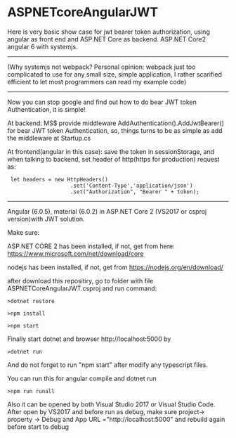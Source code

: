 # ASPNETcoreAngularJWT

Here is very basic show case for jwt bearer token authorization, using angular as front end and ASP.NET Core as backend.
ASP.NET Core2 angular 6 with systemjs.

***********************************************************

(Why systemjs not webpack? Personal opinion: webpack just too complicated to use for any small size, simple application, I rather scarified efficient to let most programmers can read my example code)

**************************************************************************


Now you can stop google and find out how to do bear JWT token Authentication, it is simple!
 
At backend: MS$ provide middleware AddAuthentication().AddJwtBearer() for bear JWT token Authentication, so, things turns to be as simple as add the middleware at Startup.cs 

At frontend(angular in this case): save the token in sessionStorage, and when talking to backend, set header of http(https for production) request as:

     let headers = new HttpHeaders()
                        .set('Content-Type','application/json')
                        .set("Authorization", "Bearer " + token);

************************************************************
Angular (6.0.5), material (6.0.2) in ASP.NET Core 2 (VS2017 or csproj version)with JWT solution.

Make sure:

ASP.NET CORE 2 has been installed, if not, get from here:
  https://www.microsoft.com/net/download/core
  
nodejs has been installed, if not, get from https://nodejs.org/en/download/

after download this repositiry, go to folder with file ASPNETCoreAngularJWT.csproj and run command:

    >dotnet restore
   
    >npm install
   
    >npm start
   
Finally start dotnet and browser http://localhost:5000 by

    >dotnet run
   
And do not forget to run "npm start" after modify any typescript files.

You can run this for angular compile and dotnet run

    >npm run runall

Also it can be opened by both Visual Studio 2017 or Visual Studio Code.
After open by VS2017 and before run as debug, make sure project-> property -> Debug and App URL ="http://localhost:5000" and rebuild again before start to debug





